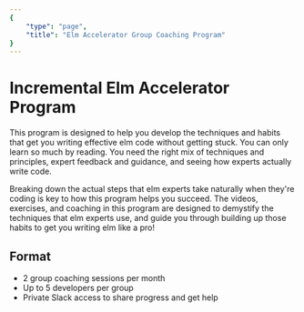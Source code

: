 ```yaml
---
{
    "type": "page",
    "title": "Elm Accelerator Group Coaching Program"
}
---
```



# Incremental Elm Accelerator Program

This program is designed to help you develop the techniques and habits that get you writing effective elm code without getting stuck. You can only learn so much by reading. You need the right mix of techniques and principles, expert feedback and guidance, and seeing how experts actually write code.

Breaking down the actual steps that elm experts take naturally when they're coding is key to how this program helps you succeed. The videos, exercises, and coaching in this program are designed to demystify the techniques that elm experts use, and guide you through building up those habits to get you writing elm like a pro!

## Format

- 2 group coaching sessions per month
- Up to 5 developers per group
- Private Slack access to share progress and get help
